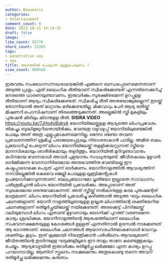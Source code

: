 ```yaml
---
author: Beaumaris
categories:
- Entertainment
comment_count: 0
date: 2023-10-11 14:14:31
draft: false
image: ''
like_count: 55770
share_count: 22265
tags:
- penetration sex
- sex
title: ആഴത്തിൽ ചെയ്യാൻ എന്തുചെയ്യണം ?
view_count: 990560
---
```


ഇരുവരും സംഭോഗസന്നദ്ധരായെങ്കില്‍ എങ്ങനെ ബന്ധപ്പെടണമെന്നതാണ് അടുത്ത പ്രശ്നം. ഏത് ലൈംഗിക രീതിയാണ് സ്വീകരിക്കേണ്ടത് എന്നതിനെക്കുറിച്ച് നേരത്തെ ധാരണയുണ്ടാവണം. ഇരുവര്‍ക്കും സുരക്ഷിതമെന്ന് ഉറപ്പുളള രീതിയാണ് ആദ്യം സ്വീകരിക്കേണ്ടത്. സ്വീകരിച്ച രീതി അനുയോജ്യമല്ലെന്ന് ഇടയ്ക്ക് തോന്നിയാല്‍ അത് മാറ്റാനും മടിക്കേണ്ടതില്ല. മിക്കവാറും പേര്‍ ആദ്യ രതിയ്ക്ക് മിഷണറി പൊസിഷനാണ് തിരഞ്ഞെടുക്കുന്നത്. അല്ലെങ്കില്‍ സ്ത്രീ മുകളിലും പുരുഷന്‍ കീഴിലും കിടന്നുളള രീതി. **SISIRA VIDEO** https://youtu.be/7JHo4vBqkyA യോനിയിലേയ്ക്കുളള ആദ്യത്തെ ലിംഗപ്രവേശം തികച്ചും ബുദ്ധിമുട്ടേറിയതായിരിക്കും. വേണ്ടത്ര വഴുവഴുപ്പ് യോനിയിലുണ്ടെങ്കില്‍ പോലും അത് അത്ര എളുപ്പമാകണമെന്നില്ല. ഒന്നോ രണ്ടോ തവണ പ്രവേശനത്തിന് ശ്രമിച്ച് പരാജയപ്പെട്ടാലും നിരാശരാകാന്‍ പാടില്ല. അമിത ബലം പ്രയോഗിച്ച് പെട്ടെന്ന് ലിംഗം യോനിയിലേയ്ക്ക് തളളിക്കയറ്റുന്നത് സ്ത്രീയെ മാനസികമായും ശാരീരികമായും തളര്‍ത്തും. യോനിയില്‍ മുറിവുണ്ടാവാനും കഠിനമായ വേദനയാള്‍ അവള്‍ പുളയാനും സാധ്യതയുണ്ട്. ജീവിതകാലം മുഴുവന്‍ ഓര്‍മ്മിക്കുന്ന വേദനാനിര്‍ഭരമായ അനുഭവത്തിനു വേണ്ടിയല്ല ഈ കഷ്ടപ്പാടൊക്കെ പെട്ടത് എന്ന് ഓര്‍ക്കണം. യോനീനാളത്തില്‍ ആവശ്യത്തിന് നനവില്ലെങ്കില്‍ കെവൈ ജെല്ലി പോലുളള ലൂബ്രിക്കന്റുകള്‍ ഉപയോഗിക്കാവുന്നതാണ്. ബലപ്രയോഗമോ ധൃതിയോ ഇല്ലാതെ സാവധാനം പരിശ്രമിച്ചാല്‍ ലിംഗം യോനിയില്‍ പ്രവേശിക്കും. അപ്പോഴാണ് അത് സുഖകരമായ ഒരനുഭവമാകുന്നത്. അത് സ്ത്രീയ്ക്ക് നല്‍കാനുളള കടമ പുരുഷന്റേത് മാത്രമാണ്. ലിംഗം യോനിയില്‍ പ്രവേശിച്ചു കഴിഞ്ഞാല്‍ അടുത്ത ഘട്ടം ലൈംഗിക ചലനങ്ങളാണ്. യോനീ നാളത്തിലൂടെയുളള ഉദ്ധൃത ലിംഗത്തിന്റെ ശക്തിയേറിയ ചലനങ്ങളാണ് രതിമൂര്‍ച്ഛയിലേയ്ക്ക് നയിക്കേണ്ടത്. അരക്കെട്ട് പിന്നിലേയ്ക്ക് വലിയുമ്പോള്‍ ലിംഗം ഏതാണ്ട് മുഴുവനായും യോനിക്ക് പുറത്ത് വരണമെന്ന കാര്യം ശ്രദ്ധിക്കുക. യോനീനാളത്തിന്റെ ആരംഭത്തിലാണ് ലൈംഗിക സംവേദനക്ഷമതയുളള കോശങ്ങള്‍ ഉളളത് എന്നതിനാല്‍ ഉരസല്‍ നടക്കേണ്ടത് ആ ഭാഗത്താണ്. ലൈംഗിക ചലനങ്ങള്‍ ആയാസരഹിതമാകുമ്പോള്‍ വേഗവും ശക്തിയും കൂട്ടാം. ഇത് ക്രമമായി നിയന്ത്രിക്കാന്‍ പരിശീലനം ആവശ്യമാണ്. ജീവിതത്തിന്റെ തുടര്‍ന്നുളള ഘട്ടങ്ങളിലൂടെ ഈ താളം താനേ കണ്ടെത്തുകയും ചെയ്യും. ആദ്യവേഴ്ചയില്‍ ഇരുവര്‍ക്കും രതിമൂര്‍ച്ഛ ലഭിക്കുമോ എന്ന കാര്യം ഉറപ്പു പറയാനാവില്ല. ആണിന് സ്ഖലനം നടക്കുമെന്നും അതുകൊണ്ടു തന്നെ അവന് രതിമൂര്‍ച്ഛ ലഭിക്കുമെന്നും കരുതാം